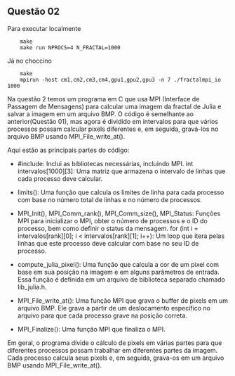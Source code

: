 ## Questão 02
Para executar localmente
```shell
    make
    make run NPROCS=4 N_FRACTAL=1000

```
Já no choccino
```shell
    make
    mpirun -host cm1,cm2,cm3,cm4,gpu1,gpu2,gpu3 -n 7 ./fractalmpi_io 1000
```

Na questão 2 temos um programa em C que usa MPI (Interface de Passagem de Mensagens) para calcular uma imagem da fractal de Julia e salvar a imagem em um arquivo BMP. O código é semelhante ao anterior(Questão 01), mas agora é dividido em intervalos para que vários processos possam calcular pixels diferentes e, em seguida, gravá-los no arquivo BMP usando MPI_File_write_at().

Aqui estão as principais partes do código:

* #include: Inclui as bibliotecas necessárias, incluindo MPI.
int intervalos[1000][3]: Uma matriz que armazena o intervalo de linhas que cada processo deve calcular.

* limits(): Uma função que calcula os limites de linha para cada processo com base no número total de linhas e no número de processos.
* MPI_Init(), MPI_Comm_rank(), MPI_Comm_size(), MPI_Status: Funções MPI para inicializar o MPI, obter o número de processos e o ID do processo, bem como definir o status da mensagem.
for (int i = intervalos[rank][0]; i < intervalos[rank][1]; i++): Um loop que itera pelas linhas que este processo deve calcular com base no seu ID de processo.
* compute_julia_pixel(): Uma função que calcula a cor de um pixel com base em sua posição na imagem e em alguns parâmetros de entrada. Essa função é definida em um arquivo de biblioteca separado chamado lib_julia.h.
* MPI_File_write_at(): Uma função MPI que grava o buffer de pixels em um arquivo BMP. Ele grava a partir de um deslocamento específico no arquivo para que cada processo grave na posição correta.
* MPI_Finalize(): Uma função MPI que finaliza o MPI.

Em geral, o programa divide o cálculo de pixels em várias partes para que diferentes processos possam trabalhar em diferentes partes da imagem. Cada processo calcula seus pixels e, em seguida, grava-os em um arquivo BMP usando MPI_File_write_at().
